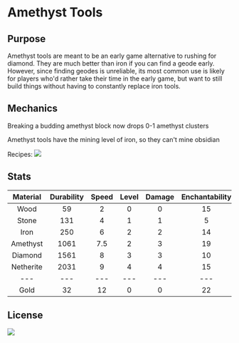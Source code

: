 # Amethyst Tools
## Purpose

Amethyst tools are meant to be an early game alternative to rushing for diamond. They are much better than iron if you can find a geode early. However, since finding geodes is unreliable, its most common use is likely for players who'd rather take their time in the early game, but want to still build things without having to constantly replace iron tools.

## Mechanics
Breaking a budding amethyst block now drops 0-1 amethyst clusters

Amethyst tools have the mining level of iron, so they can't mine obsidian

Recipes:
<img src=https://imgur.com/y8RWDWk.gif>

## Stats

| Material  | Durability | Speed | Level | Damage | Enchantability |
|:---------:|:----------:|:-----:|:-----:|:------:|:--------------:|
|   Wood    |     59     |   2   |   0   |   0    |       15       |
|   Stone   |    131     |   4   |   1   |   1    |       5        |
|   Iron    |    250     |   6   |   2   |   2    |       14       |
| Amethyst  |    1061    |  7.5  |   2   |   3    |       19       |
|  Diamond  |    1561    |   8   |   3   |   3    |       10       |
| Netherite |    2031    |   9   |   4   |   4    |       15       |
|    ---    |    ---     |  ---  |  ---  |  ---   |      ---       |
|   Gold    |     32     |  12   |   0   |   0    |       22       |

## License
[<img src="https://imgur.com/IWZvb2r.png">](https://github.com/Kamorzy/AmethystTools/blob/master/LICENSE)

